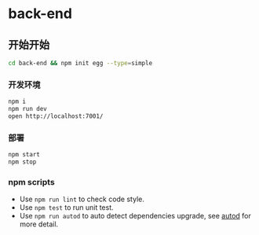 # back-end

## 开始开始

```bash
cd back-end && npm init egg --type=simple
```

### 开发环境

```bash
npm i
npm run dev
open http://localhost:7001/
```

### 部署

```bash
npm start
npm stop
```

### npm scripts

- Use `npm run lint` to check code style.
- Use `npm test` to run unit test.
- Use `npm run autod` to auto detect dependencies upgrade, see [autod](https://www.npmjs.com/package/autod) for more detail.

[egg]: https://eggjs.org
